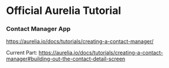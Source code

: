 # Official Aurelia Tutorial
### Contact Manager App

https://aurelia.io/docs/tutorials/creating-a-contact-manager/

Current Part: 
https://aurelia.io/docs/tutorials/creating-a-contact-manager#building-out-the-contact-detail-screen

